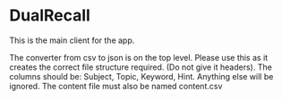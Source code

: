 # DualRecall

This is the main client for the app.

The converter from csv to json is on the top level. Please use this as it creates the correct file structure required. (Do not give it headers). The columns should be: Subject, Topic, Keyword, Hint. Anything else will be ignored. The content file must also be named content.csv

